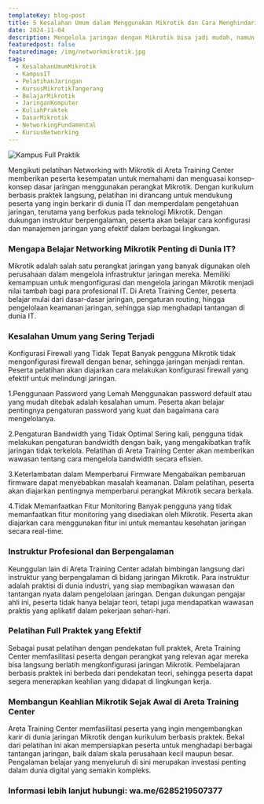 ```yaml
---
templateKey: blog-post
title: 5 Kesalahan Umum dalam Menggunakan Mikrotik dan Cara Menghindarinya
date: 2024-11-04
description: Mengelola jaringan dengan Mikrotik bisa jadi mudah, namun ada beberapa kesalahan umum yang sering dilakukan, seperti konfigurasi firewall yang lemah, pengaturan bandwidth yang tidak optimal, dan penggunaan password yang kurang aman. Artikel ini membahas lima kesalahan tersebut serta solusi praktis untuk menghindarinya, membantu Anda memaksimalkan performa dan keamanan jaringan dengan Mikrotik.
featuredpost: false
featuredimage: /img/networkmikrotik.jpg
tags:
  - KesalahanUmumMikrotik
  - KampusIT
  - PelatihanJaringan
  - KursusMikrotikTangerang
  - BelajarMikrotik
  - JaringanKomputer
  - KuliahPraktek
  - DasarMikrotik
  - NetworkingFundamental
  - KursusNetworking
---
```


![Kampus Full Praktik](/img/networkmikrotik.jpg "Kampus Full Praktik")

Mengikuti pelatihan Networking with Mikrotik di Areta Training Center memberikan peserta kesempatan untuk memahami dan menguasai konsep-konsep dasar jaringan menggunakan perangkat Mikrotik. Dengan kurikulum berbasis praktek langsung, pelatihan ini dirancang untuk mendukung peserta yang ingin berkarir di dunia IT dan memperdalam pengetahuan jaringan, terutama yang berfokus pada teknologi Mikrotik. Dengan dukungan instruktur berpengalaman, peserta akan belajar cara konfigurasi dan manajemen jaringan yang efektif dalam berbagai lingkungan.

### Mengapa Belajar Networking Mikrotik Penting di Dunia IT?
Mikrotik adalah salah satu perangkat jaringan yang banyak digunakan oleh perusahaan dalam mengelola infrastruktur jaringan mereka. Memiliki kemampuan untuk mengonfigurasi dan mengelola jaringan Mikrotik menjadi nilai tambah bagi para profesional IT. Di Areta Training Center, peserta belajar mulai dari dasar-dasar jaringan, pengaturan routing, hingga pengelolaan keamanan jaringan, sehingga siap menghadapi tantangan di dunia IT.

### Kesalahan Umum yang Sering Terjadi
Konfigurasi Firewall yang Tidak Tepat
Banyak pengguna Mikrotik tidak mengonfigurasi firewall dengan benar, sehingga jaringan menjadi rentan. Peserta pelatihan akan diajarkan cara melakukan konfigurasi firewall yang efektif untuk melindungi jaringan.

1.Penggunaan Password yang Lemah
Menggunakan password default atau yang mudah ditebak adalah kesalahan umum. Peserta akan belajar pentingnya pengaturan password yang kuat dan bagaimana cara mengelolanya.

2.Pengaturan Bandwidth yang Tidak Optimal
Sering kali, pengguna tidak melakukan pengaturan bandwidth dengan baik, yang mengakibatkan trafik jaringan tidak terkelola. Pelatihan di Areta Training Center akan memberikan wawasan tentang cara mengelola bandwidth secara efisien.

3.Keterlambatan dalam Memperbarui Firmware
Mengabaikan pembaruan firmware dapat menyebabkan masalah keamanan. Dalam pelatihan, peserta akan diajarkan pentingnya memperbarui perangkat Mikrotik secara berkala.

4.Tidak Memanfaatkan Fitur Monitoring
Banyak pengguna yang tidak memanfaatkan fitur monitoring yang disediakan oleh Mikrotik. Peserta akan diajarkan cara menggunakan fitur ini untuk memantau kesehatan jaringan secara real-time.

### Instruktur Profesional dan Berpengalaman
Keunggulan lain di Areta Training Center adalah bimbingan langsung dari instruktur yang berpengalaman di bidang jaringan Mikrotik. Para instruktur adalah praktisi di dunia industri, yang siap membagikan wawasan dan tantangan nyata dalam pengelolaan jaringan. Dengan dukungan pengajar ahli ini, peserta tidak hanya belajar teori, tetapi juga mendapatkan wawasan praktis yang aplikatif dalam pekerjaan sehari-hari.

### Pelatihan Full Praktek yang Efektif
Sebagai pusat pelatihan dengan pendekatan full praktek, Areta Training Center memfasilitasi peserta dengan perangkat yang relevan agar mereka bisa langsung berlatih mengkonfigurasi jaringan Mikrotik. Pembelajaran berbasis praktek ini berbeda dari pendekatan teori, sehingga peserta dapat segera menerapkan keahlian yang didapat di lingkungan kerja.

### Membangun Keahlian Mikrotik Sejak Awal di Areta Training Center
Areta Training Center memfasilitasi peserta yang ingin mengembangkan karir di dunia jaringan Mikrotik dengan kurikulum berbasis praktek. Bekal dari pelatihan ini akan mempersiapkan peserta untuk menghadapi berbagai tantangan jaringan, baik dalam skala perusahaan kecil maupun besar. Pengalaman belajar yang menyeluruh di sini merupakan investasi penting dalam dunia digital yang semakin kompleks.

### Informasi lebih lanjut hubungi: wa.me/6285219507377
